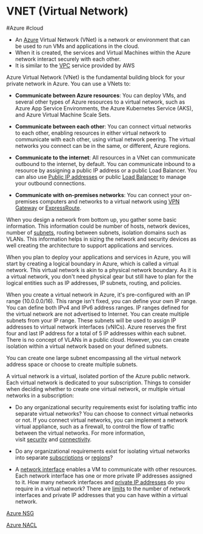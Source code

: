 # VNET (Virtual Network)
#Azure #cloud

-   An [Azure](-=%20Azure%20=-/Azure.md) Virtual Network (VNet) is a network or environment that can be used to run VMs and applications in the cloud.
-   When it is created, the services and Virtual Machines within the Azure network interact securely with each other.
- It is similar to the [VPC](-=%20AWS%20=-/--%20Networking%20--/VPC.md) service provided by AWS

Azure Virtual Network (VNet) is the fundamental building block for your private network in Azure. You can use a VNets to:

-   **Communicate between Azure resources**: You can deploy VMs, and several other types of Azure resources to a virtual network, such as Azure App Service Environments, the Azure Kubernetes Service (AKS), and Azure Virtual Machine Scale Sets.
    
-   **Communicate between each other**: You can connect virtual networks to each other, enabling resources in either virtual network to communicate with each other, using virtual network peering. The virtual networks you connect can be in the same, or different, Azure regions.
    
-   **Communicate to the internet**: All resources in a VNet can communicate outbound to the internet, by default. You can communicate inbound to a resource by assigning a public IP address or a public Load Balancer. You can also use [Public IP addresses](https://learn.microsoft.com/en-us/azure/virtual-network/virtual-network-public-ip-address) or public [Load Balancer](https://learn.microsoft.com/en-us/azure/load-balancer/load-balancer-overview) to manage your outbound connections.
    
-   **Communicate with on-premises networks**: You can connect your on-premises computers and networks to a virtual network using [VPN Gateway](https://learn.microsoft.com/en-us/azure/vpn-gateway/vpn-gateway-about-vpngateways) or [ExpressRoute](https://learn.microsoft.com/en-us/azure/expressroute/expressroute-introduction).
    

When you design a network from bottom up, you gather some basic information. This information could be number of hosts, network devices, number of [subnets](subnets), routing between subnets, isolation domains such as VLANs. This information helps in sizing the network and security devices as well creating the architecture to support applications and services.

When you plan to deploy your applications and services in Azure, you will start by creating a logical boundary in Azure, which is called a virtual network. This virtual network is akin to a physical network boundary. As it is a virtual network, you don't need physical gear but still have to plan for the logical entities such as IP addresses, IP subnets, routing, and policies.

When you create a virtual network in Azure, it's pre-configured with an IP range (10.0.0.0/16). This range isn't fixed, you can define your own IP range. You can define both IPv4 and IPv6 address ranges. IP ranges defined for the virtual network are not advertised to Internet. You can create multiple subnets from your IP range. These subnets will be used to assign IP addresses to virtual network interfaces (vNICs). Azure reserves the first four and last IP address for a total of 5 IP addresses within each subnet. There is no concept of VLANs in a public cloud. However, you can create isolation within a virtual network based on your defined subnets.

You can create one large subnet encompassing all the virtual network address space or choose to create multiple subnets.

A virtual network is a virtual, isolated portion of the Azure public network. Each virtual network is dedicated to your subscription. Things to consider when deciding whether to create one virtual network, or multiple virtual networks in a subscription:

-   Do any organizational security requirements exist for isolating traffic into separate virtual networks? You can choose to connect virtual networks or not. If you connect virtual networks, you can implement a network virtual appliance, such as a firewall, to control the flow of traffic between the virtual networks. For more information, visit [security](https://learn.microsoft.com/en-us/azure/virtual-network/virtual-network-vnet-plan-design-arm?toc=/azure/networking/fundamentals/toc.json) and [connectivity](https://learn.microsoft.com/en-us/azure/virtual-network/virtual-network-vnet-plan-design-arm?toc=/azure/networking/fundamentals/toc.json).
    
-   Do any organizational requirements exist for isolating virtual networks into separate [subscriptions](https://learn.microsoft.com/en-us/azure/virtual-network/virtual-network-vnet-plan-design-arm?toc=/azure/networking/fundamentals/toc.json) or [regions](https://learn.microsoft.com/en-us/azure/virtual-network/virtual-network-vnet-plan-design-arm?toc=/azure/networking/fundamentals/toc.json)?
    
-   A [network interface](https://learn.microsoft.com/en-us/azure/virtual-network/virtual-network-network-interface) enables a VM to communicate with other resources. Each network interface has one or more private IP addresses assigned to it. How many network interfaces and [private IP addresses](https://learn.microsoft.com/en-us/azure/virtual-network/private-ip-addresses) do you require in a virtual network? There are [limits](https://learn.microsoft.com/en-us/azure/azure-resource-manager/management/azure-subscription-service-limits?toc=/azure/virtual-network/toc.json) to the number of network interfaces and private IP addresses that you can have within a virtual network.

[Azure NSG](-=%20Azure%20=-/Azure%20NSG.md)

[Azure NACL](-=%20Azure%20=-/Azure%20NACL.md)